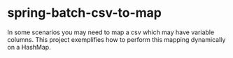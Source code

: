 # spring-batch-csv-to-map

In some scenarios you may need to map a csv which may have variable columns. This project exemplifies how to perform this mapping dynamically on a HashMap.


